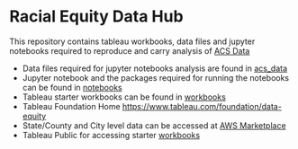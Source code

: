 # Racial Equity Data Hub 

This repository contains tableau workbooks, data files and jupyter notebooks required to reproduce and carry analysis of [ACS Data](https://www.census.gov/data/developers/data-sets/acs-1year.html)

- Data files required for jupyter notebooks analysis are found in [acs_data](https://github.com/SalesforceLabs/REDH/tree/main/acs_data)
- Jupyter notebook and the packages required for running the notebooks can be found in [notebooks](https://github.com/SalesforceLabs/REDH/tree/main/notebooks)
- Tableau starter workbooks can be found in [workbooks](https://github.com/SalesforceLabs/REDH/tree/main/workbooks)
- Tableau Foundation Home https://www.tableau.com/foundation/data-equity
- State/County and City level data can be accessed at [AWS Marketplace](https://aws.amazon.com/marketplace/pp/prodview-hnl34ytkvhtug?sr=0-1&ref_=beagle&applicationId=AWSMPContessa#offers)
- Tableau Public for accessing starter [workbooks](https://public.tableau.com/app/profile/equitydatahub)
